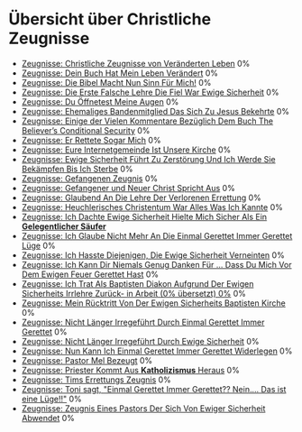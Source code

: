 ﻿<!--t Zeugnisse t-->
<!--d  d-->

# Übersicht über Christliche Zeugnisse
- [Zeugnisse: Christliche Zeugnisse von Veränderten Leben](zeugnisse/christliche-zeugnisse-von-veraenderten-leben) 0%
- [Zeugnisse: Dein Buch Hat Mein Leben Verändert](zeugnisse/dein-buch-hat-mein-leben-veraendert) 0%
- [Zeugnisse: Die Bibel Macht Nun Sinn Für Mich!](zeugnisse/die-bibel-macht-nun-sinn-fuer-mich) 0%
- [Zeugnisse: Die Erste Falsche Lehre Die Fiel War Ewige Sicherheit](zeugnisse/die-erste-falsche-lehre-die-fiel-war-ewige-sicherheit) 0%
- [Zeugnisse: Du Öffnetest Meine Augen](zeugnisse/du-oeffnetest-meine-augen) 0%
- [Zeugnisse: Ehemaliges Bandenmitglied Das Sich Zu Jesus Bekehrte](zeugnisse/ehemaliges-bandenmitglied-das-sich-zu-jesus-bekehrte) 0%
- [Zeugnisse: Einige der Vielen Kommentare Bezüglich Dem Buch The Believer’s Conditional Security](zeugnisse/kommentare-tbcs) 0%
- [Zeugnisse: Er Rettete Sogar Mich](zeugnisse/er-rettete-sogar-mich) 0%
- [Zeugnisse: Eure Internetgemeinde Ist Unsere Kirche](zeugnisse/eure-internetgemeinde-ist-unsere-kirche) 0%
- [Zeugnisse: Ewige Sicherheit Führt Zu Zerstörung Und Ich Werde Sie Bekämpfen Bis Ich Sterbe](zeugnisse/ewige-sicherheit-fuehrt-zu-zerstoerung-und-ich-werde-sie-bekaempfen-bis-ich-sterbe) 0%
- [Zeugnisse: Gefangenen Zeugnis](zeugnisse/gefangenen-zeugnis) 0%
- [Zeugnisse: Gefangener und Neuer Christ Spricht Aus](zeugnisse/gefangener-und-neuer-christ-spricht-aus) 0%
- [Zeugnisse: Glaubend An Die Lehre Der Verlorenen Errettung](zeugnisse/glaubend-an-die-lehre-der-verlorenen-errettung) 0%
- [Zeugnisse: Heuchlerisches Christentum War Alles Was Ich Kannte](zeugnisse/heuchlerisches-christentum-war-alles-was-ich-kannte) 0%
- [Zeugnisse: Ich Dachte Ewige Sicherheit Hielte Mich Sicher Als Ein **Gelegentlicher Säufer**](zeugnisse/ich-dachte-ewige-sicherheit-hielte-mich-sicher-als-gelegentlicher-saeufer)
- [Zeugnisse: Ich Glaube Nicht Mehr An Die Einmal Gerettet Immer Gerettet Lüge](zeugnisse/ich-glaube-nicht-mehr-an-die-einmal-gerettet-immer-gerettet-luege) 0%
- [Zeugnisse: Ich Hasste Diejenigen, Die Ewige Sicherheit Verneinten](zeugnisse/ich-hasste-diejenigen-die-ewige-sicherheit-verneinten) 0%
- [Zeugnisse: Ich Kann Dir Niemals Genug Danken Für ... Dass Du Mich Vor Dem Ewigen Feuer Gerettet Hast](zeugnisse/ich-kann-dir-niemals-genug-danken-fuer-dass-du-mich-vor-dem-ewigen-feuer-gerettet-hast) 0%
- [Zeugnisse: Ich Trat Als Baptisten Diakon Aufgrund Der Ewigen Sicherheits Irrlehre Zurück- in Arbeit (0% übersetzt) 0%](zeugnisse/ich-trat-als-baptisten-diakon-aufgrund-der-ewigen-sicherheits-irrlehre-zurueck) 0%
- [Zeugnisse: Mein Rücktritt Von Der Ewigen Sicherheits Baptisten Kirche](zeugnisse/mein-ruecktritt-von-der-ewigen-sicherheits-baptisten-kirche) 0%
- [Zeugnisse: Nicht Länger Irregeführt Durch Einmal Gerettet Immer Gerettet](zeugnisse/nicht-laenger-irregefuehrt-durch-einmal-gerettet-immer-gerettet) 0%
- [Zeugnisse: Nicht Länger Irregeführt Durch Ewige Sicherheit](zeugnisse/nicht-laenger-irregefuehrt-durch-ewige-sicherheit) 0%
- [Zeugnisse: Nun Kann Ich Einmal Gerettet Immer Gerettet Widerlegen](zeugnisse/nun-kann-ich-einmal-gerettet-immer-gerettet-widerlegen) 0%
- [Zeugnisse: Pastor Mel Bezeugt](zeugnisse/pastor-mel-bezeugt) 0%
- [Zeugnisse: Priester Kommt Aus **Katholizismus** Heraus](zeugnisse/priester-kommt-aus-katholizismus-heraus) 0%
- [Zeugnisse: Tims Errettungs Zeugnis](zeugnisse/tims-errettungs-zeugnis) 0%
- [Zeugnisse: Toni sagt, "Einmal Gerettet Immer Gerettet?? Nein.... Das ist eine Lüge!!"](zeugnisse/toni-sagt-einmal-gerettet-immer-gerettet-nein-das-ist-eine-luege) 0%
- [Zeugnisse: Zeugnis Eines Pastors Der Sich Von Ewiger Sicherheit Abwendet](zeugnisse/zeugnis-eines-pastors-der-sich-von-ewiger-sicherheit-abwendet) 0%